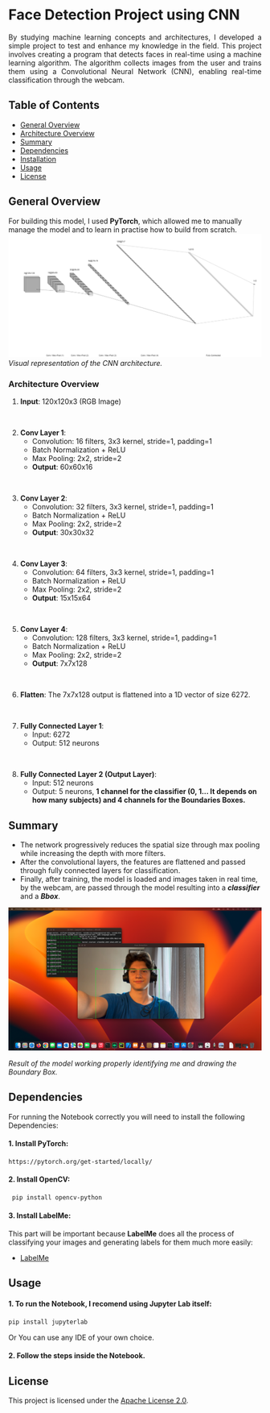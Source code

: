 # Face Detection Project using CNN

<p style="text-align: justify;">
By studying machine learning concepts and architectures, I developed a simple 
project to test and enhance my knowledge in the field. This project involves creating 
a program that detects faces in real-time using a machine learning algorithm. The 
algorithm collects images from the user and trains them using a Convolutional Neural Network (CNN), enabling real-time classification through the webcam.
</p>

## Table of Contents

- [General Overview](#general-overview)
- [Architecture Overview](#architecture-overview)
- [Summary](#summary)
- [Dependencies](#dependencies)
- [Installation](#installation)
- [Usage](#usage)
- [License](#license)
  
## General Overview
For building this model, I used **PyTorch**, which allowed me to manually manage the model and to learn in practise how to build from scratch.
[![](CNN.png)](CNN.png)
*Visual representation of the CNN architecture.*

### Architecture Overview

1. **Input**: 120x120x3 (RGB Image)
<br>

2. **Conv Layer 1**:
   - Convolution: 16 filters, 3x3 kernel, stride=1, padding=1
   - Batch Normalization + ReLU
   - Max Pooling: 2x2, stride=2
   - **Output**: 60x60x16
<br>

3. **Conv Layer 2**:
   - Convolution: 32 filters, 3x3 kernel, stride=1, padding=1
   - Batch Normalization + ReLU
   - Max Pooling: 2x2, stride=2
   - **Output**: 30x30x32
<br>

4. **Conv Layer 3**:
   - Convolution: 64 filters, 3x3 kernel, stride=1, padding=1
   - Batch Normalization + ReLU
   - Max Pooling: 2x2, stride=2
   - **Output**: 15x15x64
<br>

5. **Conv Layer 4**:
   - Convolution: 128 filters, 3x3 kernel, stride=1, padding=1
   - Batch Normalization + ReLU
   - Max Pooling: 2x2, stride=2
   - **Output**: 7x7x128
<br>

6. **Flatten**: The 7x7x128 output is flattened into a 1D vector of size 6272.
<br>

7. **Fully Connected Layer 1**:
   - Input: 6272
   - Output: 512 neurons
<br>

8. **Fully Connected Layer 2 (Output Layer)**:
   - Input: 512 neurons
   - Output: 5 neurons, **1 channel for the classifier (0, 1... It depends on how many subjects) and 4 channels for the Boundaries Boxes.**

## Summary
- The network progressively reduces the spatial size through max pooling while increasing the depth with more filters.
- After the convolutional layers, the features are flattened and passed through fully connected layers for classification.
- Finally, after training, the model is loaded and images taken in real time, by the webcam, are passed through the model resulting into a ***classifier*** and a ***Bbox***.


<img src="fdd_1.PNG" style="width:1000px;"/>

*Result of the model working properly identifying me and drawing the Boundary Box.*

## Dependencies
For running the Notebook correctly you will need to install the following Dependencies:

#### 1. Install **PyTorch**:

    https://pytorch.org/get-started/locally/

#### 2. Install **OpenCV**:

```bash
 pip install opencv-python
 ```
#### 3. Install **LabelMe**:
This part will be important because **LabelMe** does all the process of classifying your 
images and generating labels for them much more easily:

- [LabelMe](https://github.com/wkentaro/labelme/releases/tag/v5.5.0)

## Usage

#### 1. To run the Notebook, I recomend using Jupyter Lab itself:
```bash
pip install jupyterlab
```
Or You can use any IDE of your own choice. 

#### 2. Follow the steps inside the Notebook.


## License
This project is licensed under the [Apache License 2.0](LICENSE).
